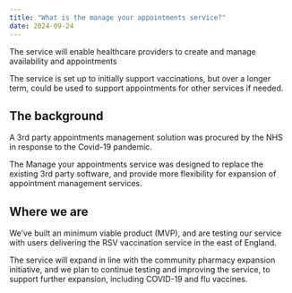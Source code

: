 ```yaml
---
title: "What is the manage your appointments service?"
date: 2024-09-24
---
```

The service will enable healthcare providers to create and manage availability and appointments 

The service is set up to initially support vaccinations, but over a longer term, could be used to support appointments for other services if needed. 

## The background  

A 3rd party appointments management solution was procured by the NHS in response to the Covid-19 pandemic.   

The Manage your appointments service was designed to replace the existing 3rd party software, and provide more flexibility for expansion of appointment management services. 


## Where we are 
 
We’ve built an minimum viable product (MVP), and are testing our service with users delivering the RSV vaccination service in the east of England. 

The service will expand in line with the community pharmacy expansion initiative, and we plan to continue testing and improving the service, to support further expansion, including COVID-19 and flu vaccines. 
 
